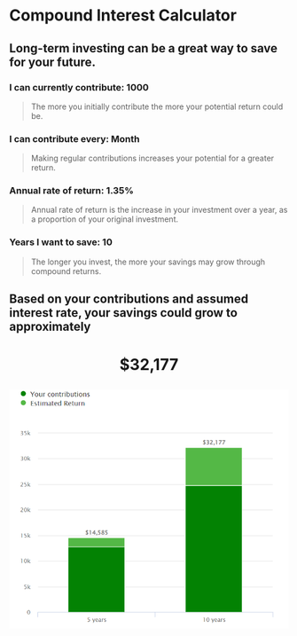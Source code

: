 # Compound Interest Calculator

## Long-term investing can be a great way to save for your future.

### I can currently contribute: 1000

> The more you initially contribute the more your potential return could be.

### I can contribute every: Month 

> Making regular contributions increases your potential for a greater return.

### Annual rate of return: 1.35%

> Annual rate of return is the increase in your investment over a year, as a proportion of your original investment.

### Years I want to save: 10

> The longer you invest, the more your savings may grow through compound returns.


## Based on your contributions and assumed interest rate, your savings could grow to approximately

<h1><p align = "center">$32,177</p></h1>

<p align="center"> 
<img src = "assets\img\intrest_td.PNG">
</p>
